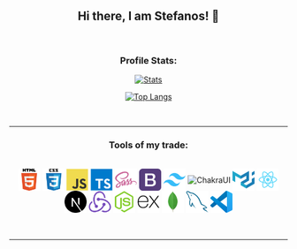 <div align="center">
 
## Hi there, I am Stefanos! 👋
 <br/>

### Profile Stats:
 
[![Stats](https://github-readme-stats.vercel.app/api?username=Stef-Lev&bg_color=00050a&text_color=14cdde&&show_icons=true&hide_border=false&title_color=eb5842&icon_color=f5b700&border_color=14cdde)](https://github.com/Stef-Lev)

[![Top Langs](https://github-readme-stats.vercel.app/api/top-langs/?username=Stef-Lev&bg_color=00050a&text_color=14cdde&hide_border=false&layout=compact&title_color=eb5842&icon_color=f5b700&border_color=14cdde)](https://github.com/Stef-Lev)


<br/>

 ---

### Tools of my trade:
<br/>
 
<img align="center" alt="HTML5" width="40px" src="https://raw.githubusercontent.com/github/explore/80688e429a7d4ef2fca1e82350fe8e3517d3494d/topics/html/html.png"/>
<img align="center" alt="CSS" width="40px" src="https://raw.githubusercontent.com/github/explore/80688e429a7d4ef2fca1e82350fe8e3517d3494d/topics/css/css.png"/>
<img align="center" alt="JavaScript" width="40px" src="https://github.com/devicons/devicon/blob/master/icons/javascript/javascript-original.svg"/>
<img align="center" alt="TypeScript" width="40px" src="https://github.com/devicons/devicon/blob/master/icons/typescript/typescript-original.svg"/>
<img align="center" alt="SASS" width="40px" src="https://github.com/devicons/devicon/blob/master/icons/sass/sass-original.svg"/>
<img align="center" alt="Bootstrap" width="40px" src="https://raw.githubusercontent.com/github/explore/80688e429a7d4ef2fca1e82350fe8e3517d3494d/topics/bootstrap/bootstrap.png"/>
<img align="center" alt="Tailwind" width="40px" src="https://github.com/devicons/devicon/blob/master/icons/tailwindcss/tailwindcss-plain.svg"/>
<img align="center" alt="ChakraUI" width="40px" src="https://camo.githubusercontent.com/eec63163a5209f78e8b0e3d6ab82eb981d03c4453a7a466f4fdc063da09f2a4d/68747470733a2f2f692e696d6775722e636f6d2f454d796b5a62332e706e67"/>
<img align="center" alt="MaterialUI" width="40px" src="https://github.com/devicons/devicon/blob/master/icons/materialui/materialui-original.svg"/>
<img align="center" alt="React" width="40px" src="https://raw.githubusercontent.com/github/explore/80688e429a7d4ef2fca1e82350fe8e3517d3494d/topics/react/react.png"/>
<img align="center" alt="Next" width="40px" src="https://github.com/devicons/devicon/blob/master/icons/nextjs/nextjs-original.svg"/>
<img align="center" alt="Redux" width="40px" src="https://github.com/devicons/devicon/blob/master/icons/redux/redux-original.svg"/>
<img align="center" alt="NodeJs" width="40px" src="https://github.com/devicons/devicon/blob/master/icons/nodejs/nodejs-original.svg"/>
<img align="center" alt="Express" width="40px" src="https://github.com/devicons/devicon/blob/master/icons/express/express-original.svg"/>
<img align="center" alt="MongoDB" width="40px" src="https://github.com/devicons/devicon/blob/master/icons/mongodb/mongodb-original.svg"/>
<img align="center" alt="MySql" width="40px" src="https://github.com/devicons/devicon/blob/master/icons/mysql/mysql-original.svg"/>
<img align="center" alt="VS Code" src="https://raw.githubusercontent.com/github/explore/80688e429a7d4ef2fca1e82350fe8e3517d3494d/topics/visual-studio-code/visual-studio-code.png" width="40px"/>
 
 </div>
<br/>
<br/>

 ---
